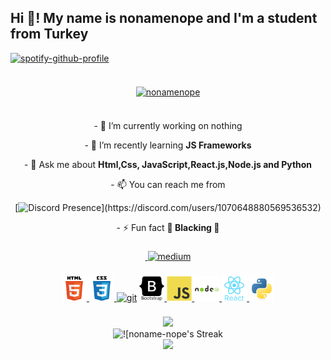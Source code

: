 <h2 align="left">Hi 👋! My name is nonamenope and I'm a student from Turkey</h2>

<span clear="none"><a href="https://github.com/kittinan/spotify-github-profile"><img src="https://spotify-github-profile.vercel.app/api/view?uid=31wqctwrsaxndfkof637xggg6264&cover_image=true&theme=default&show_offline=false&background_color=121212&interchange=false&bar_color=43c13e(https://github.com/kittinan/spotify-github-profile)" alt="spotify-github-profile"></a></span>

</div>

###

<div style="display:flex; ; justify-content:center;" align="center">
    <p align="center"> <a href="https://github.com/ryo-ma/github-profile-trophy"><img src="https://github-profile-trophy.vercel.app/?username=noname-nope" alt="nonamenope" /></a></p>
</div>

###

<div align="center">
<p>
- 🔭 I’m currently working on nothing
  </p>
<p>
- 🌱 I’m recently learning <strong>JS Frameworks</strong>
  </p>
<p>
  - 💬 Ask me about <strong>Html,Css, JavaScript,React.js,Node.js and Python</strong>
  </p>

<p>    
  - 📫 You can reach me from
    
  [![Discord Presence](https://lanyard-profile-readme.vercel.app/api/1070648880569536532?theme=dark&bg=fffff&hideDiscrim=true&idleMessage=...)](https://discord.com/users/1070648880569536532)
  
    

 </p>

<p>
  - ⚡ Fun fact  <strong> 🖤 Blacking 🖤</strong>
    
  </p>


</div>

###

<div align="center">
  <a href="https://www.linkedin.com/in/no/" target="_blank">
    <img src="https://img.shields.io/static/v1?message=LinkedIn&logo=linkedin&label=&color=0077B5&logoColor=white&labelColor=&style=for-the-badge" height="35" alt=""  />
  </a>
  <a href="https://medium.com/@NoNameNope" target="_blank">
    <img src="https://img.shields.io/static/v1?message=Medium&logo=medium&label=&color=12100E&logoColor=white&labelColor=&style=for-the-badge" height="35" alt="medium"  />
  </a>
</div>

###

<div align="center">
<p>    
    <a href="https://www.w3.org/html/" target="_blank" rel="noreferrer"> <img src="https://raw.githubusercontent.com/devicons/devicon/master/icons/html5/html5-original-wordmark.svg" alt="html5" width="40" height="40"/> </a>
    <a href="https://www.w3schools.com/css/" target="_blank" rel="noreferrer"> <img src="https://raw.githubusercontent.com/devicons/devicon/master/icons/css3/css3-original-wordmark.svg" alt="css3" width="40" height="40"/> </a> 
    <a href="https://git-scm.com/" target="_blank" rel="noreferrer"> <img src="https://www.vectorlogo.zone/logos/git-scm/git-scm-icon.svg" alt="git" width="40" height="40"/></a> 
    <a href="https://getbootstrap.com" target="_blank" rel="noreferrer"> <img src="https://raw.githubusercontent.com/devicons/devicon/master/icons/bootstrap/bootstrap-plain-wordmark.svg" alt="bootstrap" width="40" height="40"/> </a>
    <a href="https://developer.mozilla.org/en-US/docs/Web/JavaScript" target="_blank" rel="noreferrer"> <img src="https://raw.githubusercontent.com/devicons/devicon/master/icons/javascript/javascript-original.svg" alt="javascript" width="40" height="40"/> </a>
    <a href="https://reactjs.org/" target="_blank" rel="noreferrer"> <a href="https://nodejs.org" target="_blank" rel="noreferrer"> <img src="https://raw.githubusercontent.com/devicons/devicon/master/icons/nodejs/nodejs-original-wordmark.svg" alt="nodejs" width="40" height="40"/> </a>
    <a href="https://legacy.reactjs.org/" target="_blank" rel="noreferrer"> <img src="https://raw.githubusercontent.com/devicons/devicon/master/icons/react/react-original-wordmark.svg" alt="react" width="40" height="40"/> </a>
    <a href="https://www.python.org" target="_blank" rel="noreferrer"> <img src="https://raw.githubusercontent.com/devicons/devicon/master/icons/python/python-original.svg" alt="python" width="40" height="40"/> </a>
  </p>
</div>

###

###

<div align="center">
    <div align="center">
    <img src="https://github-readme-stats.vercel.app/api?username=noname-nope&theme=react&show_icons=true&hide_border=true&count_private=true"/>
 </div>
 <div align="center">
 <img src="https://github-readme-streak-stats.herokuapp.com/?user=noname-nope&theme=react&hide_border=true"height="195" alt="![noname-nope's Streak"/>
 </div>
 <div align="center">    
 <img src="https://github-readme-stats.vercel.app/api/top-langs/?username=noname-nope&theme=react&show_icons=true&hide_border=true&layout=compact"/>
 </div>
</div>
